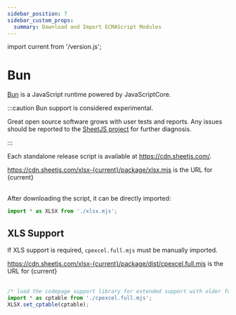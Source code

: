 ```yaml
---
sidebar_position: 7
sidebar_custom_props:
  summary: Download and Import ECMAScript Modules
---
```


import current from '/version.js';

# Bun

[Bun](https://bun.sh/) is a JavaScript runtime powered by JavaScriptCore.

:::caution Bun support is considered experimental.

Great open source software grows with user tests and reports. Any issues should
be reported to the [SheetJS project](https://github.com/SheetJS/sheetjs/issues)
for further diagnosis.

:::

Each standalone release script is available at <https://cdn.sheetjs.com/>.

<div><a href={`https://cdn.sheetjs.com/xlsx-${current}/package/xlsx.mjs`}>https://cdn.sheetjs.com/xlsx-{current}/package/xlsx.mjs</a> is the URL for {current}</div><br/>

After downloading the script, it can be directly imported:

```js
import * as XLSX from './xlsx.mjs';
```

## XLS Support

If XLS support is required, `cpexcel.full.mjs` must be manually imported.

<div><a href={`https://cdn.sheetjs.com/xlsx-${current}/package/dist/cpexcel.full.mjs`}>https://cdn.sheetjs.com/xlsx-{current}/package/dist/cpexcel.full.mjs</a> is the URL for {current}</div><br/>


```ts
/* load the codepage support library for extended support with older formats  */
import * as cptable from './cpexcel.full.mjs';
XLSX.set_cptable(cptable);
```
